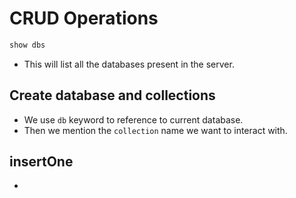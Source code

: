 # CRUD Operations

```js
show dbs
```
- This will list all the databases present in the server.

## Create database and collections

- We use `db` keyword to reference to current database.
- Then we mention the `collection` name we want to interact with.

## insertOne

- 
